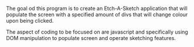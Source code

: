The goal od this program is to create an Etch-A-Sketch application that will populate the screen with a specified amount of divs that will change colour upon being clicked.

The aspect of coding to be focused on are javascript and specifically using DOM manipulation to populate screen and operate sketching features.